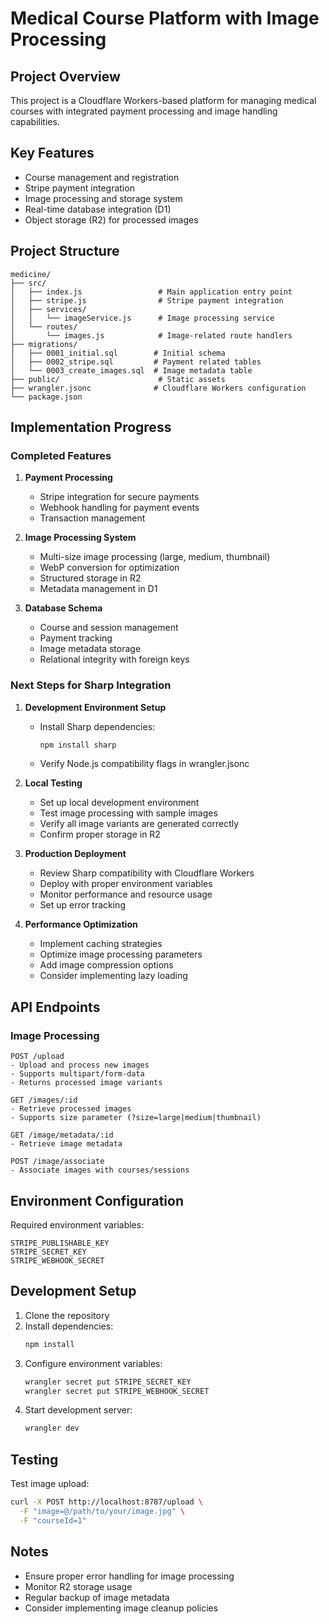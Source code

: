 # Medical Course Platform with Image Processing

## Project Overview
This project is a Cloudflare Workers-based platform for managing medical courses with integrated payment processing and image handling capabilities.

## Key Features
- Course management and registration
- Stripe payment integration
- Image processing and storage system
- Real-time database integration (D1)
- Object storage (R2) for processed images

## Project Structure
```
medicine/
├── src/
│   ├── index.js                 # Main application entry point
│   ├── stripe.js                # Stripe payment integration
│   ├── services/
│   │   └── imageService.js      # Image processing service
│   └── routes/
│       └── images.js            # Image-related route handlers
├── migrations/
│   ├── 0001_initial.sql        # Initial schema
│   ├── 0002_stripe.sql         # Payment related tables
│   └── 0003_create_images.sql  # Image metadata table
├── public/                      # Static assets
├── wrangler.jsonc              # Cloudflare Workers configuration
└── package.json
```

## Implementation Progress

### Completed Features
1. **Payment Processing**
   - Stripe integration for secure payments
   - Webhook handling for payment events
   - Transaction management

2. **Image Processing System**
   - Multi-size image processing (large, medium, thumbnail)
   - WebP conversion for optimization
   - Structured storage in R2
   - Metadata management in D1

3. **Database Schema**
   - Course and session management
   - Payment tracking
   - Image metadata storage
   - Relational integrity with foreign keys

### Next Steps for Sharp Integration

1. **Development Environment Setup**
   - Install Sharp dependencies:
     ```bash
     npm install sharp
     ```
   - Verify Node.js compatibility flags in wrangler.jsonc

2. **Local Testing**
   - Set up local development environment
   - Test image processing with sample images
   - Verify all image variants are generated correctly
   - Confirm proper storage in R2

3. **Production Deployment**
   - Review Sharp compatibility with Cloudflare Workers
   - Deploy with proper environment variables
   - Monitor performance and resource usage
   - Set up error tracking

4. **Performance Optimization**
   - Implement caching strategies
   - Optimize image processing parameters
   - Add image compression options
   - Consider implementing lazy loading

## API Endpoints

### Image Processing
```
POST /upload
- Upload and process new images
- Supports multipart/form-data
- Returns processed image variants

GET /images/:id
- Retrieve processed images
- Supports size parameter (?size=large|medium|thumbnail)

GET /image/metadata/:id
- Retrieve image metadata

POST /image/associate
- Associate images with courses/sessions
```

## Environment Configuration

Required environment variables:
```
STRIPE_PUBLISHABLE_KEY
STRIPE_SECRET_KEY
STRIPE_WEBHOOK_SECRET
```

## Development Setup

1. Clone the repository
2. Install dependencies:
   ```bash
   npm install
   ```
3. Configure environment variables:
   ```bash
   wrangler secret put STRIPE_SECRET_KEY
   wrangler secret put STRIPE_WEBHOOK_SECRET
   ```
4. Start development server:
   ```bash
   wrangler dev
   ```

## Testing

Test image upload:
```bash
curl -X POST http://localhost:8787/upload \
  -F "image=@/path/to/your/image.jpg" \
  -F "courseId=1"
```

## Notes
- Ensure proper error handling for image processing
- Monitor R2 storage usage
- Regular backup of image metadata
- Consider implementing image cleanup policies

